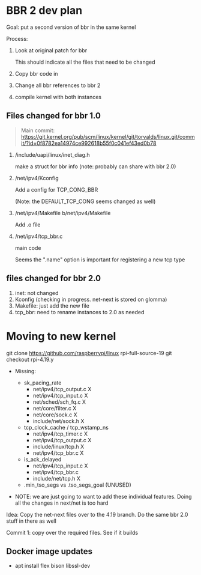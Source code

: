 # BBR 2 dev plan

Goal: put a second version of bbr in the same kernel

Process:
1. Look at original patch for bbr

    This should indicate all the files that need to be changed



2. Copy bbr code in

3. Change all bbr references to bbr 2

4. compile kernel with both instances


## Files changed for bbr 1.0

> Main commit: https://git.kernel.org/pub/scm/linux/kernel/git/torvalds/linux.git/commit/?id=0f8782ea14974ce992618b55f0c041ef43ed0b78

1. /include/uapi/linux/inet_diag.h

    make a struct for bbr info (note: probably can share with bbr 2.0)

2. /net/ipv4/Kconfig

    Add a config for TCP_CONG_BBR

    (Note: the DEFAULT_TCP_CONG seems changed as well)

3. /net/ipv4/Makefile b/net/ipv4/Makefile

    Add .o file

4. /net/ipv4/tcp_bbr.c 

    main code

    Seems the ".name" option is important for registering a new tcp type


## files changed for bbr 2.0

1. inet: not changed
2. Kconfig (checking in progress. net-next is stored on glomma)
3. Makefile: just add the new file
4. tcp_bbr: need to rename instances to 2.0 as needed

# Moving to new kernel

git clone https://github.com/raspberrypi/linux rpi-full-source-19
git checkout rpi-4.19.y

- Missing: 
    - sk_pacing_rate
        - net/ipv4/tcp_output.c X
        - net/ipv4/tcp_input.c X
        - net/sched/sch_fq.c X
        - net/core/filter.c X
        - net/core/sock.c X
        - include/net/sock.h X
    - tcp_clock_cache / tcp_wstamp_ns
        - net/ipv4/tcp_timer.c X 
        - net/ipv4/tcp_output.c X
        - include/linux/tcp.h X
        - net/ipv4/tcp_bbr.c X
    - is_ack_delayed
        - net/ipv4/tcp_input.c X 
        - net/ipv4/tcp_bbr.c
        - include/net/tcp.h X
    - .min_tso_segs vs .tso_segs_goal (UNUSED)

- NOTE: we are just going to want to add these individual features. Doing all the changes in next/net is too hard

Idea: Copy the net-next files over to the 4.19 branch. Do the same bbr 2.0 stuff in there as well

Commit 1: copy over the required files. See if it builds

## Docker image updates
- apt install flex bison libssl-dev
